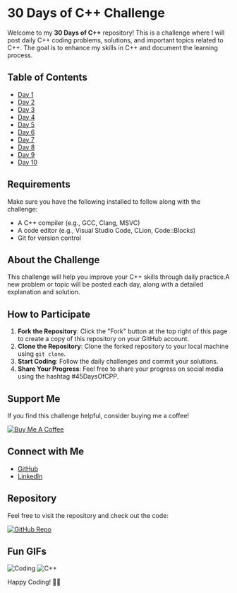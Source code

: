 # 30 Days of C++ Challenge

Welcome to my **30 Days of C++** repository! This is a challenge where I will post daily C++ coding problems, solutions, and important topics related to C++. The goal is to enhance my skills in C++ and document the learning process.

## Table of Contents

- [Day 1](https://github.com/Bhanu-partap-13/45-Days-Of-C-/tree/main/Day1)
- [Day 2](https://github.com/Bhanu-partap-13/45-Days-Of-C-/tree/main/Day2)
- [Day 3](https://github.com/Bhanu-partap-13/45-Days-Of-C-/tree/main/Day3)
- [Day 4](https://github.com/Bhanu-partap-13/45-Days-Of-C-/tree/main/Day4)
- [Day 5](https://github.com/Bhanu-partap-13/45-Days-Of-C-/tree/main/Day5)
- [Day 6](https://github.com/Bhanu-partap-13/45-Days-Of-C-/tree/main/Day6)
- [Day 7](https://github.com/Bhanu-partap-13/45-Days-Of-C-/tree/main/Day7)
- [Day 8](https://github.com/Bhanu-partap-13/45-Days-Of-C-/tree/main/Day8)
- [Day 9](https://github.com/Bhanu-partap-13/45-Days-Of-C-/tree/main/Day9)
- [Day 10](https://github.com/Bhanu-partap-13/45-Days-Of-C-/tree/main/Day10)


## Requirements
Make sure you have the following installed to follow along with the challenge:

- A C++ compiler (e.g., GCC, Clang, MSVC)
- A code editor (e.g., Visual Studio Code, CLion, Code::Blocks)
- Git for version control

## About the Challenge
This challenge will help you improve your C++ skills through daily practice.A new problem or topic will be posted each day, along with a detailed explanation and solution.

## How to Participate

1. **Fork the Repository**: Click the "Fork" button at the top right of this page to create a copy of this repository on your GitHub account.
2. **Clone the Repository**: Clone the forked repository to your local machine using `git clone`.
3. **Start Coding**: Follow the daily challenges and commit your solutions.
4. **Share Your Progress**: Feel free to share your progress on social media using the hashtag #45DaysOfCPP.

## Support Me

If you find this challenge helpful, consider buying me a coffee!

[![Buy Me A Coffee](https://img.shields.io/badge/-Buy%20Me%20A%20Coffee-orange?style=flat-square&logo=buy-me-a-coffee)](https://www.buymeacoffee.com/bhanupartap13)

## Connect with Me

- [GitHub](https://github.com/Bhanu-partap-13)
- [LinkedIn](https://www.linkedin.com/in/bhanu-partap-a49084274/)

## Repository

Feel free to visit the repository and check out the code:

[![GitHub Repo](https://img.shields.io/badge/-Visit%20Repo-black?style=flat-square&logo=github)](https://github.com/Bhanu-partap-13/45-Days-Of-C-)

## Fun GIFs

![Coding](https://media.giphy.com/media/3o7aD2saalBwwftBIY/giphy.gif)
![C++](https://media.giphy.com/media/26tn33aiTi1jkl6H6/giphy.gif)

Happy Coding! 🚀✨
